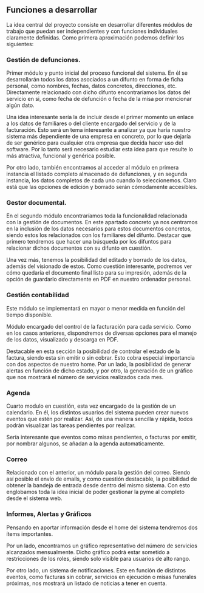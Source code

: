 ## Funciones a desarrollar 

La idea central del proyecto consiste en desarrollar diferentes módulos de trabajo que puedan ser independientes y con funciones individuales claramente definidas. Como primera aproximación podemos definir los siguientes:

### Gestión de defunciones.

Primer módulo y punto inicial del proceso funcional del sistema. En él se desarrollarán todos los datos asociados a un difunto en forma de ficha personal, como nombres, fechas, datos concretos, direcciones, etc. Directamente relacionado con dicho difunto encontraríamos los datos del servicio en si, como fecha de defunción o fecha de la misa por mencionar algún dato.

Una idea interesante sería la de incluir desde el primer momento un enlace a los datos de familiares o del cliente encargado del servicio y de la facturación. Esto será un tema interesante a analizar ya que haría nuestro sistema más dependiente de una empresa en concreto, por lo que dejaría de ser genérico para cualquier otra empresa que decida hacer uso del software. Por lo tanto será necesario estudiar esta idea para que resulte lo más atractiva, funcional y genérica posible.

Por otro lado, también encontramos al acceder al módulo en primera instancia el listado completo almacenado de defunciones, y en segunda instancia, los datos completos de cada uno cuando lo seleccionemos. Claro está que las opciones de edición y borrado serán cómodamente accesibles.

### Gestor documental.

En el segundo módulo encontraríamos toda la funcionalidad relacionada con la gestión de documentos. En este apartado concreto ya nos centramos en la inclusión de los datos necesarios para estos documentos concretos, siendo estos los relacionados con los familiares del difunto. Destacar que primero tendremos que hacer una búsqueda por los difuntos para relacionar dichos documentos con su difunto en cuestión.

Una vez más, tenemos la posibilidad del editado y borrado de los datos, además del visionado de estos. Como cuestión interesante, podremos ver cómo quedaría el documento final listo para su impresión, además de la opción de guardarlo directamente en PDF en nuestro ordenador personal.

### Gestión contabilidad

Este módulo se implementará en mayor o menor medida en función del tiempo disponible.

Módulo encargado del control de la facturación para cada servicio. Como en los casos anteriores, dispondremos de diversas opciones para el manejo de los datos, visualizado y descarga en PDF.

Destacable en esta sección la posibilidad de controlar el estado de la factura, siendo esta sin emitir o sin cobrar. Esto cobra especial importancia con dos aspectos de nuestro home. Por un lado, la posibilidad de generar alertas en función de dicho estado, y por otro, la generación de un gráfico que nos mostrará el número de servicios realizados cada mes.

### Agenda

Cuarto modulo en cuestión, esta vez encargado de la gestión de un calendario. En él, los distintos usuarios del sistema pueden crear nuevos eventos que estén por realizar. Así, de una manera sencilla y rápida, todos podrán visualizar las tareas pendientes por realizar.

Sería interesante que eventos como misas pendientes, o facturas por emitir, por nombrar algunos, se añadan a la agenda automaticamente.

### Correo

Relacionado con el anterior, un módulo para la gestión del correo. Siendo así posible el envío de emails, y como cuestión destacable, la posibilidad de obtener la bandeja de entrada desde dentro del mismo sistema. Con esto englobamos toda la idea inicial de poder gestionar la pyme al completo desde el sistema web.

### Informes, Alertas y Gráficos

Pensando en aportar información desde el home del sistema tendremos dos ítems importantes.

Por un lado, encontramos un gráfico representativo del número de servicios alcanzados mensualmente. Dicho gráfico podrá estar sometido a restricciones de los roles, siendo solo visible para usuarios de alto rango.

Por otro lado, un sistema de notificaciones. Este en función de distintos eventos, como facturas sin cobrar, servicios en ejecución o misas funerales próximas, nos mostrará un listado de noticias a tener en cuenta.
